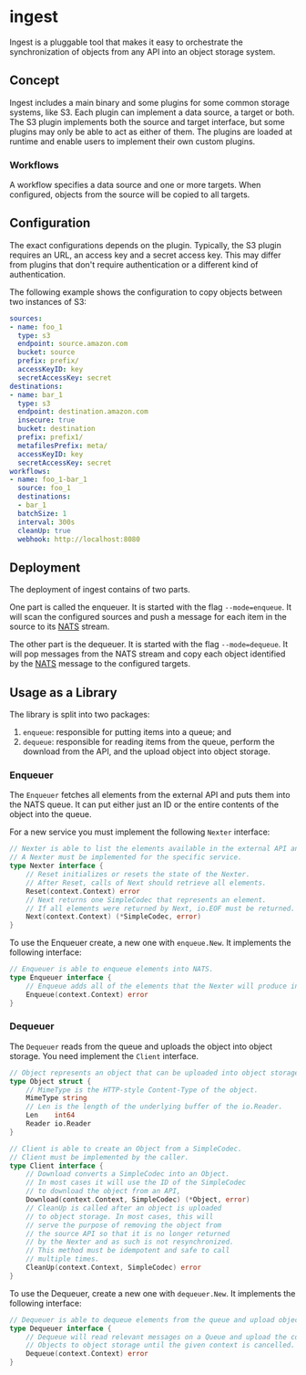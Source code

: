 # ingest

Ingest is a pluggable tool that makes it easy to orchestrate the synchronization of objects from any API into an object storage system.

## Concept

Ingest includes a main binary and some plugins for some common storage systems, like S3.
Each plugin can implement a data source, a target or both.
The S3 plugin implements both the source and target interface, but some plugins may only be able to act as either of them.
The plugins are loaded at runtime and enable users to implement their own custom plugins.

### Workflows

A workflow specifies a data source and one or more targets.
When configured, objects from the source will be copied to all targets.

## Configuration

The exact configurations depends on the plugin.
Typically, the S3 plugin requires an URL, an access key and a secret access key.
This may differ from plugins that don't require authentication or a different kind of authentication.

The following example shows the configuration to copy objects between two instances of S3:

```yaml
sources:
- name: foo_1
  type: s3
  endpoint: source.amazon.com
  bucket: source
  prefix: prefix/
  accessKeyID: key
  secretAccessKey: secret
destinations:
- name: bar_1
  type: s3
  endpoint: destination.amazon.com
  insecure: true
  bucket: destination
  prefix: prefix1/
  metafilesPrefix: meta/
  accessKeyID: key
  secretAccessKey: secret
workflows:
- name: foo_1-bar_1
  source: foo_1
  destinations:
  - bar_1
  batchSize: 1
  interval: 300s
  cleanUp: true
  webhook: http://localhost:8080
```

## Deployment

The deployment of ingest contains of two parts.

One part is called the enqueuer.
It is started with the flag `--mode=enqueue`.
It will scan the configured sources and push a message for each item in the source to its [NATS](https://nats.io/) stream.

The other part is the dequeuer.
It is started with the flag `--mode=dequeue`.
It will pop messages from the NATS stream and copy each object identified by the [NATS](https://nats.io/) message to the configured targets.



## Usage as a Library

The library is split into two packages:
1. `enqueue`: responsible for putting items into a queue; and
2. `dequeue`: responsible for reading items from the queue, perform the download from the API, and the upload object into object storage.

### Enqueuer

The `Enqueuer` fetches all elements from the external API and puts them into the NATS queue.
It can put either just an ID or the entire contents of the object into the queue.

For a new service you must implement the following `Nexter` interface:

[embedmd]:# (ingest.go /\/\/ Nexter/ /}/)
```go
// Nexter is able to list the elements available in the external API and returns them one by one.
// A Nexter must be implemented for the specific service.
type Nexter interface {
	// Reset initializes or resets the state of the Nexter.
	// After Reset, calls of Next should retrieve all elements.
	Reset(context.Context) error
	// Next returns one SimpleCodec that represents an element.
	// If all elements were returned by Next, io.EOF must be returned.
	Next(context.Context) (*SimpleCodec, error)
}
```

To use the Enqueuer create, a new one with `enqueue.New`.
It implements the following interface:

[embedmd]:# (ingest.go /\/\/ Enqueuer/ /}/)
```go
// Enqueuer is able to enqueue elements into NATS.
type Enqueuer interface {
	// Enqueue adds all of the elements that the Nexter will produce into the queue.
	Enqueue(context.Context) error
}
```

### Dequeuer

The `Dequeuer` reads from the queue and uploads the object into object storage.
You need implement the `Client` interface.

[embedmd]:# (ingest.go /\/\/ Object / /}/)
```go
// Object represents an object that can be uploaded into object storage.
type Object struct {
	// MimeType is the HTTP-style Content-Type of the object.
	MimeType string
	// Len is the length of the underlying buffer of the io.Reader.
	Len    int64
	Reader io.Reader
}
```

[embedmd]:# (ingest.go /\/\/ Client/ /}/)
```go
// Client is able to create an Object from a SimpleCodec.
// Client must be implemented by the caller.
type Client interface {
	// Download converts a SimpleCodec into an Object.
	// In most cases it will use the ID of the SimpleCodec
	// to download the object from an API,
	Download(context.Context, SimpleCodec) (*Object, error)
	// CleanUp is called after an object is uploaded
	// to object storage. In most cases, this will
	// serve the purpose of removing the object from
	// the source API so that it is no longer returned
	// by the Nexter and as such is not resynchronized.
	// This method must be idempotent and safe to call
	// multiple times.
	CleanUp(context.Context, SimpleCodec) error
}
```

To use the Dequeuer, create a new one with `dequeuer.New`.
It implements the following interface:

[embedmd]:# (ingest.go /\/\/ Dequeuer/ /}/)
```go
// Dequeuer is able to dequeue elements from the queue and upload objects to object storage.
type Dequeuer interface {
	// Dequeue will read relevant messages on a Queue and upload the corresponding
	// Objects to object storage until the given context is cancelled.
	Dequeue(context.Context) error
}
```
